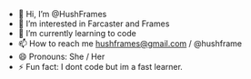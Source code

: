 - 👋 Hi, I’m @HushFrames
- 👀 I’m interested in Farcaster and Frames
- 🌱 I’m currently learning to code
- 📫 How to reach me hushframes@gmail.com / @hushframe
- 😄 Pronouns: She / Her
- ⚡ Fun fact: I dont code but im a fast learner.

<!---
HushFrames/HushFrames is a ✨ special ✨ repository because its `README.md` (this file) appears on your GitHub profile.
You can click the Preview link to take a look at your changes.
--->
